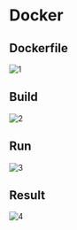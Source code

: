# Docker
## Dockerfile
![1](https://user-images.githubusercontent.com/76947058/227792879-5d649478-9d72-489d-b5b0-13aabc82672e.png)
## Build
![2](https://user-images.githubusercontent.com/76947058/227792908-bc1a17ef-f934-41a4-9e8c-3525e9bf9044.png)
## Run
![3](https://user-images.githubusercontent.com/76947058/227792919-279a4b1f-573a-4cdb-9d7b-b63aa55e99df.png)
## Result
![4](https://user-images.githubusercontent.com/76947058/227792932-3aa976d7-107e-496e-b813-b7d3e92437f2.png)
